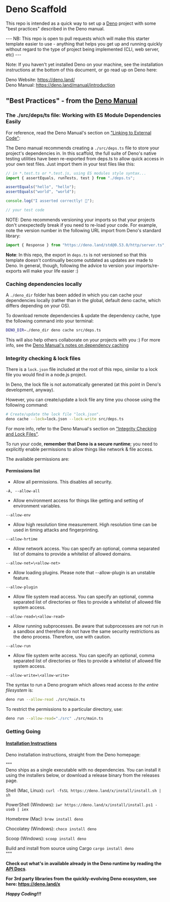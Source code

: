 # Deno Scaffold

This repo is intended as a quick way to set up a [Deno](https://deno.land/) project with some "best practices" described in the Deno manual.

--- NB: This repo is open to pull requests which will make this starter template easier to use - anything that helps you get up and running quickly without regard to the type of project being implemented (CLI, web server, etc) ---

Note: If you haven't yet installed Deno on your machine, see the installation instructions at the bottom of this document, or go read up on Deno here: 

Deno Website: https://deno.land/  <br>
Deno Manual: https://deno.land/manual/introduction

## "Best Practices" - from the [Deno Manual](https://deno.land/manual/introduction)

### The ./src/deps/ts file: Working with ES Module Dependencies Easily

For reference, read the Deno Manual's section on ["Linking to External Code"](https://deno.land/manual/linking_to_external_code):

The Deno manual recommends creating a `./src/deps.ts` file to store your project's dependencies in. In this scaffold, the full suite of Deno's native testing utilities have been re-exported from deps.ts to allow quick access in your own test files.
Just import them in your test files like this:
```js
// in *.test.ts or *.test.js, using ES modules style syntax...
import { assertEquals, runTests, test } from "./deps.ts";

assertEquals("hello", "hello");
assertEquals("world", "world");

console.log("I asserted correctly! 🎉");

// your test code

```

NOTE: Deno recommends versioning your imports so that your projects don't unexpectedly break if you need to re-load your code. For example, note the version number in the following URL import from Deno's standard library:
```js
import { Response } from "https://deno.land/std@0.53.0/http/server.ts";
```
**Note**: In this repo, the export in `deps.ts` is not versioned so that this template doesn't continually become outdated as updates are made to Deno. 
In general, though, following the advice to version your imports/re-exports will make your life easier :)

### Caching dependencies locally

A `./deno_dir` folder has been added in which you can cache your dependencies locally (rather than in the global, default deno cache, which differs depending on your OS). 

To download remote dependencies & update the dependency cache, type the following command into your terminal:
```bash
DENO_DIR=./deno_dir deno cache src/deps.ts
```

This will also help others collaborate on your projects with you :)
For more info, see the [Deno Manual's notes on dependency caching](https://deno.land/manual/linking_to_external_code)

### Integrity checking & lock files

There is a `lock.json` file included at the root of this repo, similar to a lock file you would find in a node.js project.

In Deno, the lock file is not automatically generated (at this point in Deno's development, anyway). 

However, you can create/update a lock file any time you choose using the following command:
```bash
# Create/update the lock file "lock.json".
deno cache --lock=lock.json --lock-write src/deps.ts
```
For more info, refer to the Deno Manual's section on ["Integrity Checking and Lock Files"](https://deno.land/manual/linking_to_external_code/integrity_checking).

To run your code, **remember that Deno is a secure runtime**; you need to explicitly enable permissions to allow things like network & file access. 

The available permissions are:

#### Permissions list

- Allow all permissions. This disables all security.

`-A, --allow-all`

- Allow environment access for things like getting and setting of environment variables.

`--allow-env`

- Allow high resolution time measurement. High resolution time can be used in timing attacks and fingerprinting.

`--allow-hrtime `

- Allow network access. You can specify an optional, comma separated list of domains to provide a whitelist of allowed domains.

`--allow-net=\<allow-net> `

- Allow loading plugins. Please note that --allow-plugin is an unstable feature.

`--allow-plugin`

- Allow file system read access. You can specify an optional, comma separated list of directories or files to provide a whitelist of allowed file system access.

`--allow-read=\<allow-read>`

- Allow running subprocesses. Be aware that subprocesses are not run in a sandbox and therefore do not have the same security restrictions as the deno process. Therefore, use with caution.

`--allow-run`

- Allow file system write access. You can specify an optional, comma separated list of directories or files to provide a whitelist of allowed file system access.

`--allow-write=\<allow-write> `


The syntax to run a Deno program which allows read access *to the entire filesystem* is:
```bash
deno run --allow-read ./src/main.ts
```

To restrict the permissions to a particular directory, use:
```bash
deno run --allow-read="./src" ./src/main.ts
```

### Getting Going

#### [Installation Instructions](https://deno.land/#installation)

Deno installation instructions, straight from the Deno homepage:

"""<br>
Deno ships as a single executable with no dependencies. You can install it using the installers below, or download a release binary from the releases page.

Shell (Mac, Linux):
`curl -fsSL https://deno.land/x/install/install.sh | sh`

PowerShell (Windows):
`iwr https://deno.land/x/install/install.ps1 -useb | iex`

Homebrew (Mac):
`brew install deno`

Chocolatey (Windows):
`choco install deno`

Scoop (Windows):
`scoop install deno`

Build and install from source using Cargo
`cargo install deno`
<br>"""


**Check out what's in available already in the Deno runtime by reading the [API Docs](https://doc.deno.land/https/github.com/denoland/deno/releases/latest/download/lib.deno.d.ts)**.

**For 3rd party libraries from the quickly-evolving Deno ecosystem, see here: https://deno.land/x**


_**Happy Coding!!!**_
